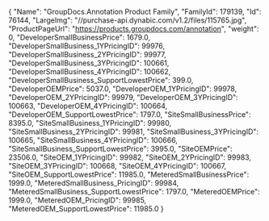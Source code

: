 {
    "Name": "GroupDocs.Annotation Product Family",
    "FamilyId": 179139,
    "Id": 76144,
    "LargeImg": "//purchase-api.dynabic.com/v1.2/files/115765.jpg",
    "ProductPageUrl": "https://products.groupdocs.com/annotation",
    "weight": 0,
    "DeveloperSmallBusinessPrice": 1679.0,
    "DeveloperSmallBusiness_1YPricingID": 99976,
    "DeveloperSmallBusiness_2YPricingID": 99977,
    "DeveloperSmallBusiness_3YPricingID": 100661,
    "DeveloperSmallBusiness_4YPricingID": 100662,
    "DeveloperSmallBusiness_SupportLowestPrice": 399.0,
    "DeveloperOEMPrice": 5037.0,
    "DeveloperOEM_1YPricingID": 99978,
    "DeveloperOEM_2YPricingID": 99979,
    "DeveloperOEM_3YPricingID": 100663,
    "DeveloperOEM_4YPricingID": 100664,
    "DeveloperOEM_SupportLowestPrice": 1797.0,
    "SiteSmallBusinessPrice": 8395.0,
    "SiteSmallBusiness_1YPricingID": 99980,
    "SiteSmallBusiness_2YPricingID": 99981,
    "SiteSmallBusiness_3YPricingID": 100665,
    "SiteSmallBusiness_4YPricingID": 100666,
    "SiteSmallBusiness_SupportLowestPrice": 3995.0,
    "SiteOEMPrice": 23506.0,
    "SiteOEM_1YPricingID": 99982,
    "SiteOEM_2YPricingID": 99983,
    "SiteOEM_3YPricingID": 100668,
    "SiteOEM_4YPricingID": 100667,
    "SiteOEM_SupportLowestPrice": 11985.0,
    "MeteredSmallBusinessPrice": 1999.0,
    "MeteredSmallBusiness_PricingID": 99984,
    "MeteredSmallBusiness_SupportLowestPrice": 1797.0,
    "MeteredOEMPrice": 1999.0,
    "MeteredOEM_PricingID": 99985,
    "MeteredOEM_SupportLowestPrice": 11985.0
}